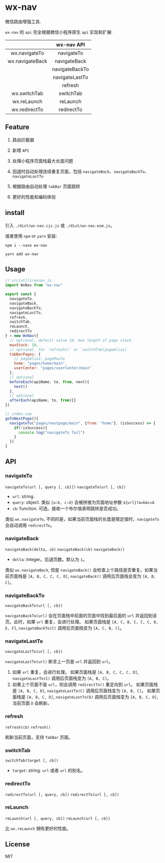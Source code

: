 # wx-nav

微信路由增强工具.

`wx-nav` 的 `api` 完全根据微信小程序原生 `api` 实现和扩展:

|                 |   wx-nav API   |
| :-------------: | :------------: |
|  wx.navigateTo  |   navigateTo   |
| wx.navigateBack |  navigateBack  |
|                 | navigateBackTo |
|                 | navigateLastTo |
|                 |    refresh     |
|  wx.switchTab   |   switchTab    |
|   wx.reLaunch   |    reLaunch    |
|  wx.redirectTo  |   redirectTo   |

## Feature

1. 路由拦截器

1. 新增 `API`

1. 处理小程序页面栈最大长度问题

1. 回退时自动处理连续重复页面，包括 `navigateBack`、`navigateBackTo`、`navigateLastTo`

1. 根据路由自动处理 `tabBar` 页面跳转

1. 更好的性能和编码体验

## install

引入 `./dist/wx-nav.cjs.js` 或 `./dist/wx-nav.esm.js`。

或者使用 `npm` or `yarn` 安装:

`npm i --save wx-nav`

`yarn add wx-nav`

## Usage

```js
// src/utils/wxnav.js
import WxNav from "wx-nav"

export const {
  navigateTo,
  navigateBack,
  navigateBackTo,
  navigateLastTo,
  refresh,
  switchTab,
  reLaunch,
  redirectTo
} = new WxNav({
  // optional. default value 10. max length of page stack.
  maxStack: 10,
  // optional. for `refresh()` or `switchTab(pageAlias)`
  tabBarPages: {
    // pageAlias: pageRoute
    home: "pages/home/main",
    userCenter: "pages/userCenter/main"
  },
  // optional
  beforeEach(apiName, to, from, next){
    next()
  },
  // optional
  afterEach(apiName, to, from){}
})

// index.vue
goToNextPage(){
  navigateTo("pages/nextpage/main", {from: "home"}, (isSuccess) => {
    if(!isSuccess){
      console.log("navigateTo fail")
    }
  })
}
```

## API

### navigateTo

`navigateTo(url [, query [, cb]])`
`navigateTo(url [, cb])`

- `url`: string.
- `query`: object. 类似 `{a:b, c:d}` 会被拼接为页面地址参数 `${url}?a=b&c=d`.
- `cb`: function. 可选。接收一个布尔值表明跳转是否成功。

类似 `wx.navigateTo`, 不同的是，如果当前页面栈的长度是限定值时，`navigateTo` 会自动调用 `redirectTo`。

### navigateBack

`navigateBack(delta, cb)`
`navigateBack(cb)`
`navigateBack()`

- `delta`: integer。后退页数。默认为 `1`。

类似 `wx.navigateBack`, 但是 `navigateBack()` 会检查上个路径是否重复。如果当前页面栈是 `[A, B, C, C, C, D]`, `navigateBack()` 调用后页面栈会变为 `[A, B, C]`。

### navigateBackTo

`navigateBackTo(url [, cb])`

`navigateBackTo(url)` 会在页面栈中前面的页面中找到最后面的 `url` 并返回到该页。此时，如果 `url` 重复，会进行处理。
如果页面栈是 `[A, C, B, C, C, C, D, E, F]`, `navigateBackTo(C)` 调用后页面栈变为 `[A, C, B, C]`。

### navigateLastTo

`navigateLastTo(url [, cb])`

`navigateLastTo(url)` 断言上一页是 `url` 并返回到 `url`。

1. 如果 `url` 重复，会进行处理。
   如果页面栈是 `[A, B, C, C, C, D]`, `navigateLastTo(C)` 调用后页面栈变为 `[A, B, C]`。
2. 如果上个页面不是 `url`，则会调用 `redirectTo()` 重定向到 `url`。
   如果页面栈是 `[A, B, C, D]`, `navigateLastTo(C)` 调用后页面栈变为 `[A, B, C]`。
   如果页面栈是 `[A, B, C, D]`, `navigateLastTo(D)` 调用后页面栈变为 `[A, B, C, D]`, 当前页面 `D` 会刷新。

### refresh

`refresh(cb)`
`refresh()`

刷新当前页面，支持 `TabBar` 页面。

### switchTab

`switchTab(target [, cb])`

- `target`: string. `url` 或者 `url` 的别名。

### redirectTo

`redirectTo(url [, query, cb])`
`redirectTo(url [, cb])`

### reLaunch

`reLaunch(url [, query, cb])`
`reLaunch(url [, cb])`

比 `wx.reLaunch` 拥有更好的性能。

## License

MIT
